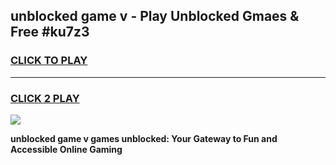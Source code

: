 
## unblocked game v - Play Unblocked Gmaes & Free #ku7z3
<h3>
<a href="https://premium.freeplayer.one?title=unblocked_game_v&ref=03M">CLICK TO PLAY</a></h3>
<hr>

<h3>
<a href="https://premium.freeplayer.one?title=unblocked_game_v&ref=03M">CLICK 2 PLAY</a>
  
</h3>

<a href="https://premium.freeplayer.one?title=unblocked_game_v&ref=03M"><img src="https://clearcache.store/games.png"></a>


**unblocked game v games unblocked: Your Gateway to Fun and Accessible Online Gaming**
